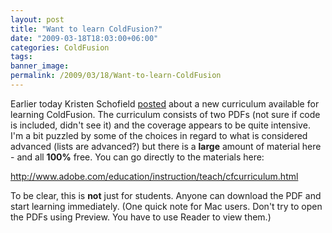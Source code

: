 ```yaml
---
layout: post
title: "Want to learn ColdFusion?"
date: "2009-03-18T18:03:00+06:00"
categories: ColdFusion 
tags: 
banner_image: 
permalink: /2009/03/18/Want-to-learn-ColdFusion
---
```


Earlier today Kristen Schofield <a href="http://www.webbschofield.com/index.cfm/2009/3/18/Free-ColdFusion-Curriculum-Now-Available-from-Adobe">posted</a> about a new curriculum available for learning ColdFusion. The curriculum consists of two PDFs (not sure if code is included, didn't see it) and the coverage appears to be quite intensive. I'm a bit puzzled by some of the choices in regard to what is considered advanced (lists are advanced?) but there is a <b>large</b> amount of material here - and all <b>100%</b> free. You can go directly to the materials here:

<a href="http://www.adobe.com/education/instruction/teach/cfcurriculum.html">http://www.adobe.com/education/instruction/teach/cfcurriculum.html</a>

To be clear, this is <b>not</b> just for students. Anyone can download the PDF and start learning immediately. (One quick note for Mac users. Don't try to open the PDFs using Preview. You have to use Reader to view them.)